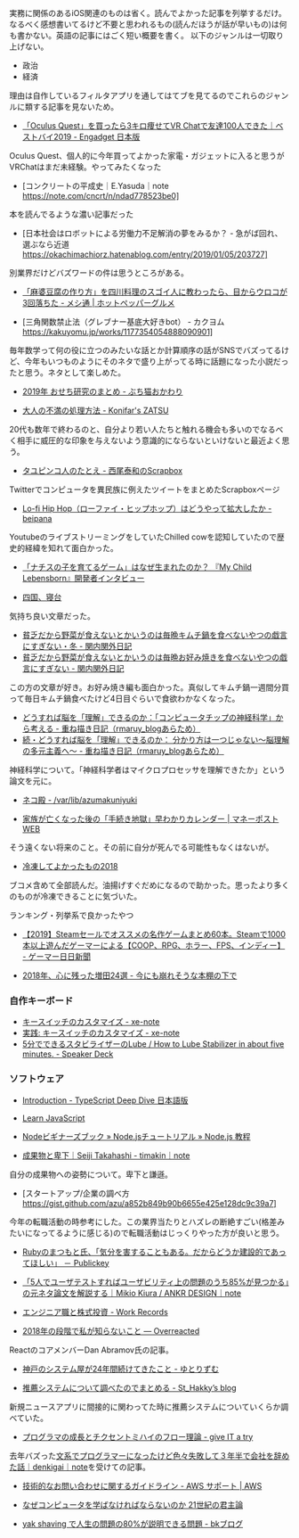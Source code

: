 実務に関係のあるiOS関連のものは省く。読んでよかった記事を列挙するだけ。なるべく感想書いてるけど不要と思われるもの(読んだほうが話が早いもの)は何も書かない。英語の記事にはごく短い概要を書く。
以下のジャンルは一切取り上げない。

- 政治
- 経済

理由は自作しているフィルタアプリを通してはてブを見てるのでこれらのジャンルに類する記事を見ないため。

- [「Oculus Quest」を買ったら3キロ痩せてVR Chatで友達100人できた｜ベストバイ2019 - Engadget 日本版](https://japanese.engadget.com/jp-2019-12-28-oculus-quest-3-vr-chat-100-2019.html)

Oculus Quest、個人的に今年買ってよかった家電・ガジェットに入ると思うがVRChatはまだ未経験。やってみたくなった

- [コンクリートの平成史｜E.Yasuda｜note https://note.com/cncrt/n/ndad778523be0]

本を読んでるような濃い記事だった

- [日本社会はロボットによる労働力不足解消の夢をみるか？ - 急がば回れ、選ぶなら近道 https://okachimachiorz.hatenablog.com/entry/2019/01/05/203727]

別業界だけどバズワードの件は思うところがある。

- [「麻婆豆腐の作り方」を四川料理のスゴイ人に教わったら、目からウロコが3回落ちた - メシ通 | ホットペッパーグルメ](https://www.hotpepper.jp/mesitsu/entry/noriki-washiya/18-00431)

- [三角関数禁止法（グレブナー基底大好きbot） - カクヨム https://kakuyomu.jp/works/1177354054888090901]

毎年数学って何の役に立つのみたいな話とか計算順序の話がSNSでバズってるけど、今年もいつものようにそのネタで盛り上がってる時に話題になった小説だったと思う。ネタとして楽しめた。

- [2019年 おせち研究のまとめ - ぶち猫おかわり](http://buchineko-okawari.hatenablog.com/entry/2019/01/07/080000)

- [大人の不満の処理方法 - Konifar's ZATSU](http://konifar-zatsu.hatenadiary.jp/entry/2019/01/10/114134)

20代も数年で終わるのと、自分より若い人たちと触れる機会も多いのでなるべく相手に威圧的な印象を与えないよう意識的にならないといけないと最近よく思う。

- [タユピンコ人のたとえ - 西尾泰和のScrapbox](https://scrapbox.io/nishio/%E3%82%BF%E3%83%A6%E3%83%94%E3%83%B3%E3%82%B3%E4%BA%BA%E3%81%AE%E3%81%9F%E3%81%A8%E3%81%88)

Twitterでコンピュータを異民族に例えたツイートをまとめたScrapboxページ

- [Lo-fi Hip Hop（ローファイ・ヒップホップ）はどうやって拡大したか - beipana](https://www.beipana.com/entry/what-is-lofi-hip-hop)

YoutubeのライブストリーミングをしていたChilled cowを認知していたので歴史的経緯を知れて面白かった。

- [「ナチスの子を育てるゲーム」はなぜ生まれたのか？ 『My Child Lebensborn』開発者インタビュー](https://news.denfaminicogamer.jp/interview/190116a)

- [四国、寝台](https://anond.hatelabo.jp/20190120094912)

気持ち良い文章だった。

- [貧乏だから野菜が食えないとかいうのは毎晩キムチ鍋を食べないやつの戯言にすぎない・冬 - 関内関外日記](http://goldhead.hatenablog.com/entry/2019/01/24/212346)
- [貧乏だから野菜が食えないとかいうのは毎晩お好み焼きを食べないやつの戯言にすぎない - 関内関外日記](http://goldhead.hatenablog.com/entry/2015/12/15/204421)

この方の文章が好き。お好み焼き編も面白かった。真似してキムチ鍋一週間分買って毎日キムチ鍋食べたけど4日目ぐらいで食欲わかなくなった。

- [どうすれば脳を「理解」できるのか：「コンピュータチップの神経科学」から考える - 重ね描き日記（rmaruy_blogあらため）](https://rmaruy.hatenablog.com/entry/2019/01/29/225106)
- [続・どうすれば脳を「理解」できるのか： 分かり方は一つじゃない～脳理解の多元主義へ～ - 重ね描き日記（rmaruy_blogあらため）](https://rmaruy.hatenablog.com/entry/2019/09/05/225258)

神経科学について。「神経科学者はマイクロプロセッサを理解できたか」という論文を元に。

- [ネコ殿 - /var/lib/azumakuniyuki](https://azumakuniyuki.hatenablog.com/entry/michitsuna-neko-nyaan)

- [家族が亡くなった後の「手続き地獄」早わかりカレンダー | マネーポストWEB](https://www.moneypost.jp/501296)

そう遠くない将来のこと。その前に自分が死んでる可能性もなくはないが。

- [冷凍してよかったもの2018](https://anond.hatelabo.jp/20181222121438)

ブコメ含めて全部読んだ。油揚げすぐだめになるので助かった。思ったより多くのものが冷凍できることに気づいた。



ランキング・列挙系で良かったやつ

- [【2019】Steamセールでオススメの名作ゲームまとめ60本。Steamで1000本以上遊んだゲーマーによる【COOP、RPG、ホラー、FPS、インディー】 - ゲーマー日日新聞](http://arcadia11.hatenablog.com/entry/steam_sale_list)

- [2018年、心に残った増田24選 - 今にも崩れそうな本棚の下で](http://kido-ari.hatenablog.com/entry/2019/01/28/175758)




### 自作キーボード

- [キースイッチのカスタマイズ - xe-note](http://xery.hatenablog.com/entry/2018/12/16/092920)
- [実践: キースイッチのカスタマイズ - xe-note](http://xery.hatenablog.com/entry/2019/12/18/060000)
- [5分でできるスタビライザーのLube / How to Lube Stabilizer in about five minutes. - Speaker Deck](https://speakerdeck.com/youon_ep/how-to-lube-stabilizer-in-about-five-minutes?slide=24)


### ソフトウェア

- [Introduction - TypeScript Deep Dive 日本語版](https://typescript-jp.gitbook.io/deep-dive/)
- [Learn JavaScript](https://learnjavascript.online/)
- [Nodeビギナーズブック » Node.jsチュートリアル » Node.js 教程](https://www.nodebeginner.org/index-jp.html)

- [成果物と卑下｜Seiji Takahashi - timakin｜note](https://note.com/timakin/n/n56e329979191)

自分の成果物への姿勢について。卑下と謙遜。

- [スタートアップ/企業の調べ方 https://gist.github.com/azu/a852b849b90b6655e425e128dc9c39a7]

今年の転職活動の時参考にした。この業界当たりとハズレの断絶すごい(格差みたいになってるように感じる)ので転職活動はじっくりやった方が良いと思う。

- [Rubyのまつもと氏、「気分を害することもある。だからどうか建設的であってほしい」 － Publickey](https://www.publickey1.jp/blog/19/ruby_2.html)

- [「5人でユーザテストすればユーザビリティ上の問題のうち85%が見つかる」の元ネタ論文を解説する｜Mikio Kiura / ANKR DESIGN｜note](https://note.com/mikiok/n/n0784034f4004)

- [エンジニア職と株式投資 - Work Records](https://kenjiszk.hatenablog.com/entry/2019/01/14/202448#%E3%82%A8%E3%83%B3%E3%82%B8%E3%83%8B%E3%82%A2%E3%81%8C%E6%A0%AA%E5%BC%8F%E6%8A%95%E8%B3%87%E3%82%92%E8%80%83%E3%81%88%E3%82%8B%E3%81%93%E3%81%A8%E3%81%AB%E3%81%A4%E3%81%84%E3%81%A6)

- [2018年の段階で私が知らないこと — Overreacted](https://overreacted.io/ja/things-i-dont-know-as-of-2018/)

ReactのコアメンバーDan Abramov氏の記事。

- [神戸のシステム屋が24年間続けてきたこと - ゆとりずむ](https://www.yutorism.jp/entry/2019/01/18/004200)

- [推薦システムについて調べたのでまとめる - St_Hakky’s blog](https://www.st-hakky-blog.com/entry/2017/02/13/091827)

新規ニュースアプリに間接的に関わってた時に推薦システムについていくらか調べていた。

- [プログラマの成長とチクセントミハイのフロー理論 - give IT a try](https://blog.jnito.com/entry/2019/01/22/074628)

去年バズった[文系でプログラマーになったけど色々失敗して３年半で会社を辞めた話｜denkigai｜note](https://note.com/denkigai/n/nafff6bd87802)を受けての記事。

- [技術的なお問い合わせに関するガイドライン - AWS サポート | AWS](https://aws.amazon.com/jp/premiumsupport/tech-support-guidelines/)

- [なぜコンピュータを学ばなければならないのか 21世紀の君主論](https://www.slideshare.net/TokorotenNakayama/21-131325177)

- [yak shaving で人生の問題の80%が説明できる問題 - bkブログ](http://0xcc.net/blog/archives/000196.html)


